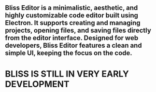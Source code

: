 

## Bliss Editor is a minimalistic, aesthetic, and highly customizable code editor built using Electron. It supports creating and managing projects, opening files, and saving files directly from the editor interface. Designed for web developers, Bliss Editor features a clean and simple UI, keeping the focus on the code.

# BLISS IS STILL IN VERY EARLY DEVELOPMENT
